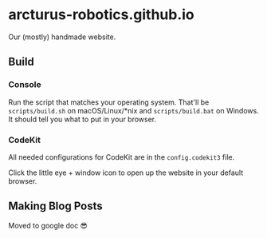 # arcturus-robotics.github.io

Our (mostly) handmade website.

## Build

### Console

Run the script that matches your operating system.
That'll be `scripts/build.sh` on macOS/Linux/*nix
and `scripts/build.bat` on Windows.
It should tell you what to put in your browser.

### CodeKit

All needed configurations for CodeKit are in the `config.codekit3` file.

Click the little eye + window icon to open up the website in your default browser.

## Making Blog Posts

Moved to google doc :sunglasses: